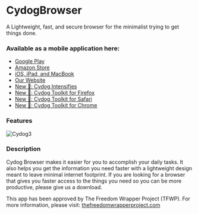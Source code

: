 # CydogBrowser
A Lightweight, fast, and secure browser for the minimalist trying to get things done.

### Available as a mobile application here:

- [Google Play](https://play.google.com/store/apps/details?id=com.matthewbenchimol.cydogbrowser)
- [Amazon Store](https://www.amazon.com/Curated-News-Cydog-Browser/dp/B091G1XPBW/ref=sr_1_1?dchild=1&keywords=Cydog+browser&qid=1618622687&s=mobile-apps&sr=1-1)
- [iOS, iPad, and MacBook](https://apps.apple.com/us/app/cydog-browser/id1563014942?mt=12)
- [Our Website](https://cydogbrowser.com)
- [New 🚀: Cydog Intensifies](https://cydogbrowser.com/CydogIntensifies.html)
- [New 🚀: Cydog Toolkit for Firefox](https://addons.mozilla.org/en-US/firefox/addon/cydog-toolkit/)
- [New 🚀: Cydog Toolkit for Safari](https://apps.apple.com/us/app/cydog-toolkit/id1564679714?mt=12)
- [New 🚀: Cydog Toolkit for Chrome](https://chrome.google.com/webstore/detail/cydog-toolkit/ibhpnkdhocnpbfdbgdihikhapmigokdn?utm_source=chrome-ntp-icon)

### Features

![Cydog3](https://play-lh.googleusercontent.com/-DBo0BoJ_c38zWw2i9x5hLityX9y20PjzgwPLAMswHNvM6rPgJpdO_xy90lDX82A0g=w786-h440-rw)

### Description

Cydog Browser makes it easier for you to accomplish your daily tasks. It also helps you get the information you need faster with a lightweight design meant to leave minimal internet footprint. If you are looking for a browser that gives you faster access to the things you need so you can be more productive, please give us a download.

This app has been approved by The Freedom Wrapper Project (TFWP). For more information, please visit: [thefreedomwrapperproject.com](https://thefreedomwrapperproject.com)
